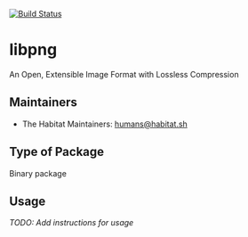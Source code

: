 [![Build Status](https://dev.azure.com/chefcorp-partnerengineering/Chef%20Base%20Plans/_apis/build/status/chef-base-plans.libpng?branchName=master)](https://dev.azure.com/chefcorp-partnerengineering/Chef%20Base%20Plans/_build/latest?definitionId=69&branchName=master)

# libpng

An Open, Extensible Image Format with Lossless Compression

## Maintainers

* The Habitat Maintainers: <humans@habitat.sh>

## Type of Package

Binary package

## Usage

*TODO: Add instructions for usage*
